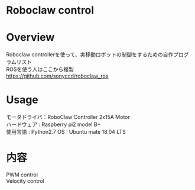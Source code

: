 # Roboclaw control
# Overview
Roboclaw controllerを使って、実移動ロボットの制御をするための自作プログラムリスト  
ROSを使う人はここから複製    
https://github.com/sonyccd/roboclaw_ros

# Usage
モータドライバ：RoboClaw Controller 2x15A Motor     
ハードウェア : Raspberry pi2 model B+    
使用言語 : Python2.7
OS : Ubuntu mate 18.04 LTS    

# 内容
PWM control  
Velocity control    

